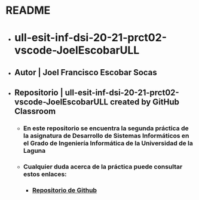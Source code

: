 # README

  - # ull-esit-inf-dsi-20-21-prct02-vscode-JoelEscobarULL

 - ## Autor | Joel Francisco Escobar Socas
 - ## Repositorio | ull-esit-inf-dsi-20-21-prct02-vscode-JoelEscobarULL created by GitHub Classroom
   -  ### En este repositorio se encuentra la segunda práctica de la asignatura de Desarrollo de Sistemas Informáticos en el Grado de Ingeniería Informática de la Universidad de la Laguna
   -  ### Cualquier duda acerca de la práctica puede consultar estos enlaces:
      - ### [Repositorio de Github](https://github.com/ULL-ESIT-INF-DSI-2021/ull-esit-inf-dsi-20-21-prct02-vscode-JoelEscobarULL/tree/main)
